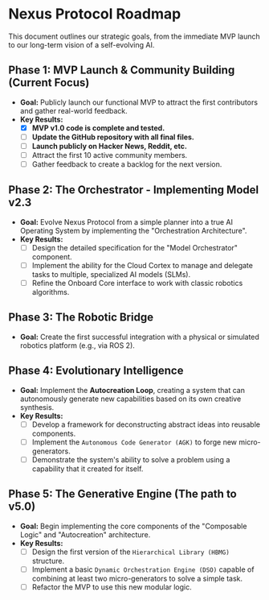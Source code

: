 # Nexus Protocol Roadmap

This document outlines our strategic goals, from the immediate MVP launch to our long-term vision of a self-evolving AI.

## Phase 1: MVP Launch & Community Building (Current Focus)

* **Goal:** Publicly launch our functional MVP to attract the first contributors and gather real-world feedback.
* **Key Results:**
    * [x] **MVP v1.0 code is complete and tested.**
    * [ ] **Update the GitHub repository with all final files.**
    * [ ] **Launch publicly on Hacker News, Reddit, etc.**
    * [ ] Attract the first 10 active community members.
    * [ ] Gather feedback to create a backlog for the next version.

## Phase 2: The Orchestrator - Implementing Model v2.3

* **Goal:** Evolve Nexus Protocol from a simple planner into a true AI Operating System by implementing the "Orchestration Architecture".
* **Key Results:**
    * [ ] Design the detailed specification for the "Model Orchestrator" component.
    * [ ] Implement the ability for the Cloud Cortex to manage and delegate tasks to multiple, specialized AI models (SLMs).
    * [ ] Refine the Onboard Core interface to work with classic robotics algorithms.

## Phase 3: The Robotic Bridge

* **Goal:** Create the first successful integration with a physical or simulated robotics platform (e.g., via ROS 2).

## Phase 4: Evolutionary Intelligence

* **Goal:** Implement the **Autocreation Loop**, creating a system that can autonomously generate new capabilities based on its own creative synthesis.
* **Key Results:**
    * [ ] Develop a framework for deconstructing abstract ideas into reusable components.
    * [ ] Implement the `Autonomous Code Generator (AGK)` to forge new micro-generators.
    * [ ] Demonstrate the system's ability to solve a problem using a capability that it created for itself.
## Phase 5: The Generative Engine (The path to v5.0)

* **Goal:** Begin implementing the core components of the "Composable Logic" and "Autocreation" architecture.
* **Key Results:**
    * [ ] Design the first version of the `Hierarchical Library (HBMG)` structure.
    * [ ] Implement a basic `Dynamic Orchestration Engine (DSO)` capable of combining at least two micro-generators to solve a simple task.
    * [ ] Refactor the MVP to use this new modular logic.
